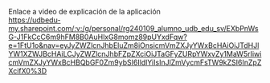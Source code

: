 Enlace a video de explicación de la aplicación   
https://udbedu-my.sharepoint.com/:v:/g/personal/rg240109_alumno_udb_edu_sv/EXbPnWsG-J1FkCcC6m9hFM8B0AuHlxG8momz89pUYxdFqw?e=1FtU1o&nav=eyJyZWZlcnJhbEluZm8iOnsicmVmZXJyYWxBcHAiOiJTdHJlYW1XZWJBcHAiLCJyZWZlcnJhbFZpZXciOiJTaGFyZURpYWxvZy1MaW5rIiwicmVmZXJyYWxBcHBQbGF0Zm9ybSI6IldlYiIsInJlZmVycmFsTW9kZSI6InZpZXcifX0%3D

